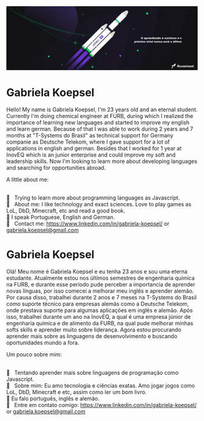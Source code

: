 <img width="auto" src="https://github.com/gabriela1712/gabrielakoepsel/blob/master/banner.png">

# Gabriela Koepsel

Hello! My name is Gabriela Koepsel, I'm 23 years old and an eternal student. Currently I'm doing chemical engineer at FURB, during which I realized the importance of learning new languages and started to improve my english and learn german. Because of that I was able to work during 2 years and 7 months at "T-Systems do Brasil" as technical support for Germany companie as Deutsche Telekom, where I gave support for a lot of applications in english and german. Besides that I worked for 1 year at InovEQ which is an junior enterprise and could improve my soft and leadership skills. Now I'm looking to learn more about developing languages and searching for opportunities abroad.

A little about me:

<br/> :purple_heart: &nbsp; Trying to learn more about programming languages as Javascript.
<br/> 💬  &nbsp; About me: I like technology and exact sciences. Love to play games as LoL, DbD, Minecraft, etc and read a good book.
<br/> :loudspeaker: I speak Portuguese, English and German.
 <br/> :email: &nbsp; Contact me: https://www.linkedin.com/in/gabriela-koepsel/ or gabriela.koepsel@gmail.com 
 
 
# Gabriela Koepsel

Olá! Meu nome é Gabriela Koepsel e eu tenha 23 anos e sou uma eterna estudante. Atualmente estou nos últimos semestres de engenharia química na FURB, e durante esse período pude perceber a importancia de aprender novas línguas, por isso comecei a melhorar meu inglês e aprender alemão. Por causa disso, trabalhei durante 2 anos e 7 meses na T-Systems do Brasil como suporte técnico para empresas alemãs como a Deutsche Telekom, onde prestava suporte para algumas aplicações em inglês e alemão. Após isso, trabalhei durante um ano na InovEQ, a qual é uma empresa júnior de engenharia química e de alimento da FURB, na qual pude melhorar minhas softs skills e aprender muito sobre liderança. Agora estou procurando aprender mais sobre as linguagens de desenvolvimento e buscando oportunidades mundo a fora.

Um pouco sobre mim:

<br/> :purple_heart: &nbsp; Tentando aprender mais sobre linguagens de programação como Javascript.
<br/> 💬  &nbsp; Sobre mim: Eu amo tecnologia e ciências exatas. Amo jogar jogos como LoL, DbD, Minecraft e etc, assim como ler um bom livro.
<br/> :loudspeaker: Eu falo português, inglês e alemão.
 <br/> :email: &nbsp; Entre em contato comigo: https://www.linkedin.com/in/gabriela-koepsel/ or gabriela.koepsel@gmail.com 
 
